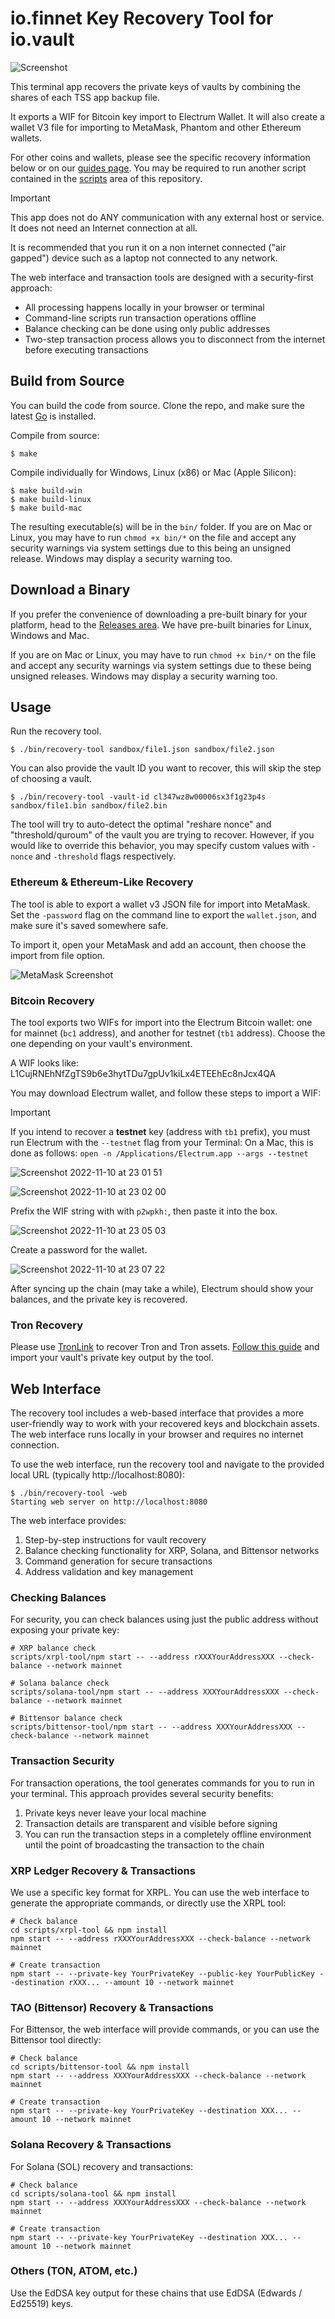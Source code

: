 # io.finnet Key Recovery Tool for io.vault
![Screenshot](https://github.com/user-attachments/assets/d1ab307a-6059-44d1-828a-be27d0fb9944)

This terminal app recovers the private keys of vaults by combining the shares of each TSS app backup file.

It exports a WIF for Bitcoin key import to Electrum Wallet. It will also create a wallet V3 file for importing to MetaMask, Phantom and other Ethereum wallets.

For other coins and wallets, please see the specific recovery information below or on our [guides page](https://docs.iofinnet.com/docs/disaster-recovery).
You may be required to run another script contained in the [scripts](./scripts) area of this repository.

> [!IMPORTANT]
> This app does not do ANY communication with any external host or service. It does not need an Internet connection at all.
> 
> It is recommended that you run it on a non internet connected ("air gapped") device such as a laptop not connected to any network.
>
> The web interface and transaction tools are designed with a security-first approach:
> - All processing happens locally in your browser or terminal
> - Command-line scripts run transaction operations offline
> - Balance checking can be done using only public addresses
> - Two-step transaction process allows you to disconnect from the internet before executing transactions

## Build from Source

You can build the code from source. Clone the repo, and make sure the latest [Go](http://go.dev) is installed.

Compile from source:

```
$ make
```

Compile individually for Windows, Linux (x86) or Mac (Apple Silicon):

```
$ make build-win
$ make build-linux
$ make build-mac
```

The resulting executable(s) will be in the `bin/` folder. If you are on Mac or Linux, you may have to run `chmod +x bin/*` on the file and accept any security warnings via system settings due to this being an unsigned release. Windows may display a security warning too.

## Download a Binary

If you prefer the convenience of downloading a pre-built binary for your platform, head to the [Releases area](https://github.com/IoFinnet/io-vault-disaster-recovery-cli/releases). We have pre-built binaries for Linux, Windows and Mac.

If you are on Mac or Linux, you may have to run `chmod +x bin/*` on the file and accept any security warnings via system settings due to these being unsigned releases. Windows may display a security warning too.

## Usage

Run the recovery tool.

```
$ ./bin/recovery-tool sandbox/file1.json sandbox/file2.json
```

You can also provide the vault ID you want to recover, this will skip the step of choosing a vault.

```
$ ./bin/recovery-tool -vault-id cl347wz8w00006sx3f1g23p4s sandbox/file1.bin sandbox/file2.bin
```

The tool will try to auto-detect the optimal "reshare nonce" and "threshold/quroum" of the vault you are trying to recover.
However, if you would like to override this behavior, you may specify custom values with `-nonce` and `-threshold` flags respectively.

### Ethereum & Ethereum-Like Recovery

The tool is able to export a wallet v3 JSON file for import into MetaMask. Set the `-password` flag on the command line to export the `wallet.json`, and make sure it's saved somewhere safe.

To import it, open your MetaMask and add an account, then choose the import from file option.

![MetaMask Screenshot](https://github.com/IoFinnet/io-vault-disaster-recovery-cli/assets/1255926/c7be2913-5f63-4bec-b5ff-09c0559d05b3)

### Bitcoin Recovery

The tool exports two WIFs for import into the Electrum Bitcoin wallet: one for mainnet (`bc1` address), and another for testnet (`tb1` address).
Choose the one depending on your vault's environment.

A WIF looks like: L1CujRNEhNfZgTS9b6e3hytTDu7gpUv1kiLx4ETEEhEc8nJcx4QA

You may download Electrum wallet, and follow these steps to import a WIF:

> [!IMPORTANT]
> If you intend to recover a **testnet** key (address with `tb1` prefix), you must run Electrum with the `--testnet` flag from your Terminal:
> On a Mac, this is done as follows:
> `open -n /Applications/Electrum.app --args --testnet`

![Screenshot 2022-11-10 at 23 01 51](https://user-images.githubusercontent.com/1255926/201128017-98226fa6-4729-4581-b4a8-d612d7f37b81.png)

![Screenshot 2022-11-10 at 23 02 00](https://user-images.githubusercontent.com/1255926/201128076-712df60e-bb51-4274-bc26-3f925035bf45.png)

Prefix the WIF string with with `p2wpkh:`, then paste it into the box.

![Screenshot 2022-11-10 at 23 05 03](https://user-images.githubusercontent.com/1255926/201129826-03da8a86-aa1d-4615-a5d0-c31c49818629.png)

Create a password for the wallet.

![Screenshot 2022-11-10 at 23 07 22](https://user-images.githubusercontent.com/1255926/201131143-97039c52-3bff-4ada-9dfb-f8b176db580d.png)

After syncing up the chain (may take a while), Electrum should show your balances, and the private key is recovered.

### Tron Recovery

Please use [TronLink](https://www.tronlink.org) to recover Tron and Tron assets. [Follow this guide](https://support.tronlink.org/hc/en-us/articles/5982285631769-How-to-Import-Your-Account-in-TronLink-Wallet-Extension) and import your vault's private key output by the tool.

## Web Interface

The recovery tool includes a web-based interface that provides a more user-friendly way to work with your recovered keys and blockchain assets. The web interface runs locally in your browser and requires no internet connection.

To use the web interface, run the recovery tool and navigate to the provided local URL (typically http://localhost:8080):

```
$ ./bin/recovery-tool -web
Starting web server on http://localhost:8080
```

The web interface provides:

1. Step-by-step instructions for vault recovery
2. Balance checking functionality for XRP, Solana, and Bittensor networks
3. Command generation for secure transactions
4. Address validation and key management

### Checking Balances

For security, you can check balances using just the public address without exposing your private key:

```
# XRP balance check
scripts/xrpl-tool/npm start -- --address rXXXYourAddressXXX --check-balance --network mainnet

# Solana balance check
scripts/solana-tool/npm start -- --address XXXYourAddressXXX --check-balance --network mainnet

# Bittensor balance check
scripts/bittensor-tool/npm start -- --address XXXYourAddressXXX --check-balance --network mainnet
```

### Transaction Security

For transaction operations, the tool generates commands for you to run in your terminal. This approach provides several security benefits:

1. Private keys never leave your local machine
2. Transaction details are transparent and visible before signing
3. You can run the transaction steps in a completely offline environment until the point of broadcasting the transaction to the chain

### XRP Ledger Recovery & Transactions

We use a specific key format for XRPL. You can use the web interface to generate the appropriate commands, or directly use the XRPL tool:

```
# Check balance
cd scripts/xrpl-tool && npm install
npm start -- --address rXXXYourAddressXXX --check-balance --network mainnet

# Create transaction
npm start -- --private-key YourPrivateKey --public-key YourPublicKey --destination rXXX... --amount 10 --network mainnet
```

### TAO (Bittensor) Recovery & Transactions

For Bittensor, the web interface will provide commands, or you can use the Bittensor tool directly:

```
# Check balance
cd scripts/bittensor-tool && npm install
npm start -- --address XXXYourAddressXXX --check-balance --network mainnet

# Create transaction
npm start -- --private-key YourPrivateKey --destination XXX... --amount 10 --network mainnet
```

### Solana Recovery & Transactions

For Solana (SOL) recovery and transactions:

```
# Check balance
cd scripts/solana-tool && npm install
npm start -- --address XXXYourAddressXXX --check-balance --network mainnet

# Create transaction
npm start -- --private-key YourPrivateKey --destination XXX... --amount 10 --network mainnet
```

### Others (TON, ATOM, etc.)

Use the EdDSA key output for these chains that use EdDSA (Edwards / Ed25519) keys.

